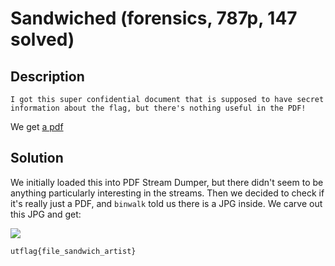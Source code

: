 # Sandwiched (forensics, 787p, 147 solved)

## Description

```
I got this super confidential document that is supposed to have secret information about the flag, but there's nothing useful in the PDF!
```

We get [a pdf](secret.pdf)

## Solution

We initially loaded this into PDF Stream Dumper, but there didn't seem to be anything particularly interesting in the streams.
Then we decided to check if it's really just a PDF, and `binwalk` told us there is a JPG inside.
We carve out this JPG and get:

![](flag.jpg)

`utflag{file_sandwich_artist}`